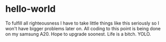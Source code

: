 # hello-world
To fulfill all righteousness
I have to take little things like this seriously so I won't have bigger problems later on.
All coding to this point is being done on my samsung A20.
Hope to upgrade soonest.
Life is a bitch.
YOLO.
